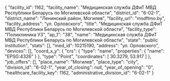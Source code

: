 {
    "facility_id": 1162,
    "facility_name": "Медицинская служба ДФиТ МВД Республики Беларусь по Могилевской области",
    "district_id": "6-02-1",
    "district_name": "Ленинский район, Могилев",
    "facility_url": "msdftmo.by",
    "facility_address": "ул. Орловского",
    "title": "Медицинская служба ДФиТ МВД Республики Беларусь по Могилевской области",
    "facility_type": "Поликлиника УЗ",
    "ap_1": "38",
    "name": "Медицинская служба ДФиТ МВД Республики Беларусь по Могилевской области",
    "state": "public institution",
    "stats": [],
    "med_id": 10215190,
    "address": "ул. Орловского",
    "devices": [],
    "coord_x_y": {
        "crs": {
            "type": "name",
            "properties": {
                "name": "EPSG:4326"
            }
        },
        "type": "Point",
        "coordinates": [
            30.3279,
            53.917
        ]
    },
    "job_offers": [],
    "place_name": "Могилев",
    "place_type": "city",
    "division_id": "6-02-1",
    "year_of_closing": null,
    "year_of_opening": "0",
    "healthcare_facility_key": 1162,
    "administrative_division_id": "6-02-1"
}